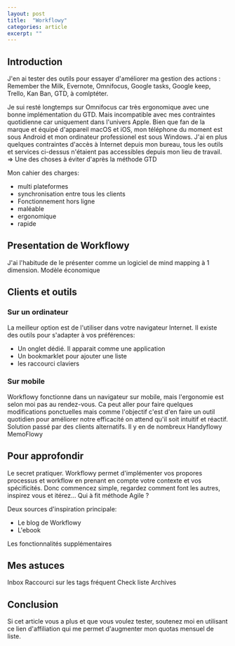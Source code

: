 ```yaml
---
layout: post
title:  "Workflowy"
categories: article
excerpt: ""
---
```

## Introduction

J'en ai tester des outils pour essayer d'améliorer ma gestion des actions : Remember the Milk, Evernote, Omnifocus, Google tasks, Google keep, Trello, Kan Ban, GTD, à comlptéter.

Je sui resté longtemps sur Omnifocus car très ergonomique avec une bonne implémentation du GTD.
Mais incompatible avec mes contraintes quotidienne car uniquement dans l'univers Apple. Bien que fan de la marque et équipé d'appareil macOS et iOS, mon téléphone du moment est sous Android et mon ordinateur professionel est sous Windows.
J'ai en plus quelques contraintes d'accès à Internet depuis mon bureau, tous les outils et services ci-dessus n'étaient pas accessibles depuis mon lieu de travail.
=> Une des choses à éviter d'après la méthode GTD


Mon cahier des charges:
*   multi plateformes
*   synchronisation entre tous les clients
*   Fonctionnement hors ligne
*   maléable
*   ergonomique
*   rapide

## Presentation de Workflowy

J'ai l'habitude de le présenter comme un logiciel de mind mapping à 1 dimension.
Modèle économique

## Clients et outils

### Sur un ordinateur

La meilleur option est de l'utiliser dans votre navigateur Internet.
Il existe des outils pour s'adapter à vos préférences:
*   Un onglet dédié. Il apparait comme une application
*   Un bookmarklet pour ajouter une liste
*   les raccourci claviers

### Sur mobile

Workflowy fonctionne dans un navigateur sur mobile, mais l'ergonomie est selon moi pas au rendez-vous.
Ca peut aller pour faire quelques modifications ponctuelles mais comme l'objectif c'est d'en faire un outil quotidien pour améliorer notre efficacité on attend qu'il soit intuitif et réactif.
Solution passé par des clients alternatifs. Il y en de nombreux
Handyflowy
MemoFlowy

## Pour approfondir

Le secret pratiquer. Workflowy permet d'implémenter vos propores processus et workflow en prenant en compte votre contexte et vos spécificités. Donc commencez simple, regardez comment font les autres, inspirez vous et itérez... Qui à fit méthode Agile ?

Deux sources d'inspiration principale:
*   Le blog de Workflowy
*   L'ebook

Les fonctionnalités supplémentaires


## Mes astuces

Inbox
Raccourci sur les tags fréquent
Check liste
Archives


## Conclusion

Si cet article vous a plus et que vous voulez tester, soutenez moi en utilisant ce lien d'affiliation qui me permet d'augmenter mon quotas mensuel de liste.

